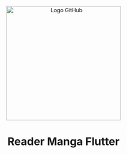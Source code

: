 <p align="center">
  <img src="https://github.com/0TinNguyen0/Reader_Manga_Flutter/assets/79701962/cc369266-59a2-4ad6-a099-5eaaed1d64fc" alt="Logo GitHub" width="300" height="300">
</p>
<h1 align="center">Reader Manga Flutter</h1>
